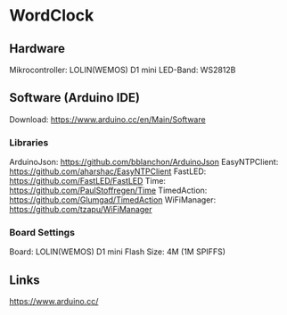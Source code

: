 # WordClock

## Hardware
Mikrocontroller: LOLIN(WEMOS) D1 mini
LED-Band: WS2812B

## Software (Arduino IDE)
Download: https://www.arduino.cc/en/Main/Software

### Libraries
ArduinoJson: https://github.com/bblanchon/ArduinoJson
EasyNTPClient: https://github.com/aharshac/EasyNTPClient
FastLED: https://github.com/FastLED/FastLED
Time: https://github.com/PaulStoffregen/Time
TimedAction: https://github.com/Glumgad/TimedAction
WiFiManager: https://github.com/tzapu/WiFiManager

### Board Settings
Board: LOLIN(WEMOS) D1 mini
Flash Size: 4M (1M SPIFFS)

## Links
https://www.arduino.cc/